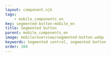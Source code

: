 ```yaml
---
layout: component.njk
tags: 
    - mobile_components_en
key: segmented-button-mobile_en
title: Segmented button
parent: mobile_components_en
image: mobile/overview/segmented-button.webp
keywords: Segmented control, segmented button
order: 160
---
```


